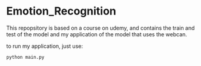 # Emotion_Recognition
This repopsitory is based on a course on udemy, and contains the train and test of the model and my application of the model that uses the webcan.

to run my application, just use:
```sh
python main.py
```
